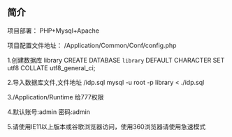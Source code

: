 ﻿## 简介

项目部署：
PHP+Mysql+Apache

项目配置文件地址： /Application/Common/Conf/config.php

1.创建数据库 library
CREATE DATABASE `library` DEFAULT CHARACTER SET utf8 COLLATE utf8_general_ci;

2.导入数据库文件,文件地址 /idp.sql
 mysql -u root -p library < ./idp.sql

3./Application/Runtime 给777权限

4.默认账号:admin 密码:admin

5.请使用IE11以上版本或谷歌浏览器访问，使用360浏览器请使用急速模式